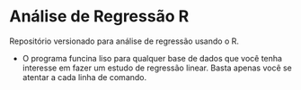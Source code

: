 # Análise de Regressão R
 Repositório versionado para análise de regressão usando o R.
- O programa funcina liso para qualquer base de dados que você tenha interesse em fazer um estudo de regressão linear. Basta apenas você se atentar a cada linha de comando.
